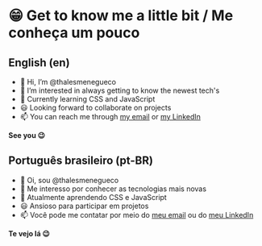 # 😁 Get to know me a little bit / Me conheça um pouco

## English (en)

- 👋 Hi, I’m @thalesmenegueco
- 👀 I’m interested in always getting to know the newest tech's
- 🌱 Currently learning CSS and JavaScript
- 😃 Looking forward to collaborate on projects
- 📫 You can reach me through [my email](mailto:thales.menegueco@gmail.com) or [my LinkedIn](https://www.linkedin.com/in/thales-menegueco/) 

**See you 😉**

## Português brasileiro (pt-BR)

- 👋 Oi, sou @thalesmenegueco
- 👀 Me interesso por conhecer as tecnologias mais novas
- 🌱 Atualmente aprendendo CSS e JavaScript
- 😃 Ansioso para participar em projetos
- 📫 Você pode me contatar por meio do [meu email](mailto:thales.menegueco@gmail.com) ou do [meu LinkedIn](https://www.linkedin.com/in/thales-menegueco/) 

**Te vejo lá 😉**

<!---
thalesmenegueco/thalesmenegueco is a ✨ special ✨ repository because its `README.md` (this file) appears on your GitHub profile.
You can click the Preview link to take a look at your changes.
--->
